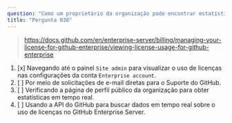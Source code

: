 ```yaml
---
question: "Como um proprietário da organização pode encontrar estatísticas sobre o uso de licenças no GitHub Enterprise Server?"
title: "Pergunta 038"
---
```


> https://docs.github.com/en/enterprise-server/billing/managing-your-license-for-github-enterprise/viewing-license-usage-for-github-enterprise
1. [x] Navegando até o painel `Site admin` para visualizar o uso de licenças nas configurações da conta `Enterprise account`.
1. [ ] Por meio de solicitações de e-mail diretas para o Suporte do GitHub.
1. [ ] Verificando a página de perfil público da organização para obter estatísticas em tempo real.
1. [ ] Usando a API do GitHub para buscar dados em tempo real sobre o uso de licenças no GitHub Enterprise Server.
